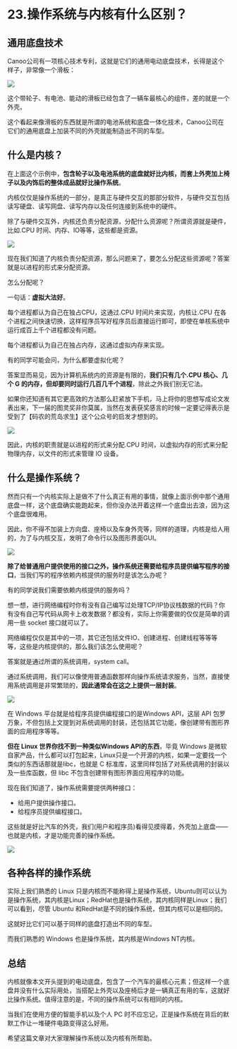 # 23.操作系统与内核有什么区别？

## 通用底盘技术

Canoo公司有一项核心技术专利，这就是它们的通用电动底盘技术，长得是这个样子，非常像一个滑板：

![](.gitbook/assets/23\_1.jpg)

这个带轮子、有电池、能动的滑板已经包含了一辆车最核心的组件，差的就是一个外壳。&#x20;

这个看起来像滑板的东西就是所谓的电池系统和底盘一体化技术，Canoo公司在它们的通用底盘上加装不同的外壳就能制造出不同的车型。&#x20;

## 什么是内核？&#x20;

在上面这个示例中，**包含轮子以及电池系统的底盘就好比内核，而套上外壳加上椅子以及内饰后的整体成品就好比操作系统**。&#x20;

内核仅仅是操作系统的一部分，是真正与硬件交互的那部分软件，与硬件交互包括读写硬盘、读写网盘、读写内存以及任何连接到系统中的硬件。&#x20;

除了与硬件交互外，内核还负责分配资源，分配什么资源呢？所谓资源就是硬件，比如.CPU 时间、内存、IO等等，这些都是资源。

![](.gitbook/assets/23\_2.jpg)

现在我们知道了内核负责分配资源，那么问题来了，要怎么分配这些资源呢？答案就是以进程的形式来分配资源。&#x20;

怎么分配呢？&#x20;

一句话：**虚拟大法好**。&#x20;

每个进程都认为自己在独占CPU，这通过.CPU 时间片来实现，内核让.CPU 在各个进程之间快速切换，这样程序员写好程序员后直接运行即可，即使在单核系统中运行成百上千个进程都没有问题。&#x20;

每个进程都认为自己在独占内存，这通过虚拟内存来实现。&#x20;

有的同学可能会问，为什么都要虚拟化呢？&#x20;

答案显而易见，因为计算机系统内的资源是有限的，**我们只有几个.CPU 核心、几个 G 的内存，但却要同时运行几百几千个进程**，除此之外我们别无它法。&#x20;

如果你还知道有其它更高效的方法那么赶紧放下手机，马上将你的思想写成论文发表出来，下一届的图灵奖非你莫属，当然在发表获奖感言的时候一定要记得表示是受到了【码农的荒岛求生】这个公众号的启发才想到的。

![](.gitbook/assets/23\_3.jpg)

因此，内核的职责就是以进程的形式来分配.CPU 时间，以虚拟内存的形式来分配物理内存，以文件的形式来管理 IO 设备。&#x20;

## 什么是操作系统？&#x20;

然而只有一个内核实际上是做不了什么真正有用的事情，就像上面示例中那个通用底盘一样，这个底盘确实能跑起来，但你没办法开着这样一个底盘出去浪，因为这个底盘很难用。&#x20;

因此，你不得不加装上方向盘、座椅以及车身外壳等，同样的道理，内核是给人用的，为了与内核交互，发明了命令行以及图形界面GUI。

![](.gitbook/assets/23\_4.jpg)

**除了给普通用户提供使用的接口之外，操作系统还需要给程序员提供编写程序的接口**，当我们写的程序依赖内核提供的服务时是该怎么办呢？&#x20;

有的同学说我们需要依赖内核提供的服务吗？&#x20;

想一想，进行网络编程时你有没有自己编写过处理TCP/IP协议栈数据的代码？你有没有自己写代码从网卡上收发数据？都没有，实际上你需要做的仅仅是简单的调用一些 socket 接口就可以了。&#x20;

网络编程仅仅是其中的一项，其它还包括文件IO、创建进程、创建线程等等等等，这些是内核提供的，那么我们该怎么使用呢？&#x20;

答案就是通过所谓的系统调用，system call。&#x20;

通过系统调用，我们可以像使用普通函数那样向操作系统请求服务，当然，直接使用系统调用是非常繁琐的，**因此通常会在这之上提供一层封装**。

![](.gitbook/assets/23\_5.jpg)

在 Windows 平台就是给程序员提供编程接口的是Windows API，这层 API 包罗万象，不但包括上文提到对系统调用的封装，还包括其它功能，像创建带有图形界面的应用程序等等。&#x20;

**但在 Linux 世界你找不到一种类似Windows API的东西**，毕竟 Windows 是微软自家产品，什么都可以打包起来，Linux只是一个开源的内核，如果一定要找一个类似的东西话那就是libc，也就是 C 标准库，这里同样包括了对系统调用的封装以及一些库函数，但 libc 不包含创建带有图形界面应用程序的功能。&#x20;

现在我们知道了，操作系统需要提供两种接口：

* 给用户提供操作接口。&#x20;
* 给程序员提供编程接口。

这些就是好比汽车的外壳，我们(用户和程序员)看得见摸得着，外壳加上底盘——也就是内核，才是功能完善的操作系统。

![](.gitbook/assets/23\_6.jpg)

## 各种各样的操作系统&#x20;

实际上我们熟悉的 Linux 只是内核而不能称得上是操作系统，Ubuntu则可以认为是操作系统，其内核是Linux；RedHat也是操作系统，其内核同样是Linux；我们可以看到，尽管 Ubuntu 和RedHat是不同的操作系统，但其内核可以是相同的。&#x20;

这就好比它们可以基于同样的底盘打造出不同的车型。&#x20;

而我们熟悉的 Windows 也是操作系统，其内核是Windows NT内核。&#x20;

## 总结&#x20;

内核就像本文开头提到的电动底盘，包含了一个汽车的最核心元素；但这样一个底盘并没有什么实际用处，当搭配上外壳以及座椅后才是一辆真正有用的车，这就好比操作系统。值得注意的是，不同的操作系统可以有相同的内核。&#x20;

当我们在使用方便的智能手机以及个人 PC 时不应忘记，正是操作系统在背后的默默工作让一堆硬件电路变得这么好用。&#x20;

希望这篇文章对大家理解操作系统以及内核有所帮助。








